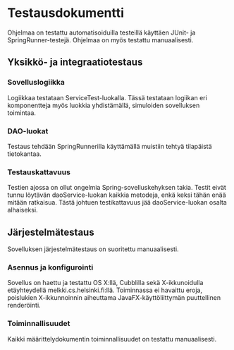 # Testausdokumentti

Ohjelmaa on testattu automatisoiduilla testeillä käyttäen JUnit- ja SpringRunner-testejä. Ohjelmaa on myös testattu manuaalisesti.

## Yksikkö- ja integraatiotestaus

### Sovelluslogiikka

Logiikkaa testataan ServiceTest-luokalla. Tässä testataan logiikan eri komponentteja myös luokkia yhdistämällä, simuloiden sovelluksen toimintaa.

### DAO-luokat

Testaus tehdään SpringRunnerilla käyttämällä muistiin tehtyä tilapäistä tietokantaa.

### Testauskattavuus

Testien ajossa on ollut ongelmia Spring-sovelluskehyksen takia. Testit eivät tunnu löytävän daoService-luokan kaikkia metodeja, enkä keksi tähän enää mitään ratkaisua. Tästä johtuen testikattavuus
jää daoService-luokan osalta alhaiseksi.

## Järjestelmätestaus

Sovelluksen järjestelmätestaus on suoritettu manuaalisesti.

### Asennus ja konfigurointi

Sovellus on haettu ja testattu OS X:llä, Cubblilla sekä X-ikkunoidulla etäyhteydellä melkki.cs.helsinki.fi:llä. Toiminnassa ei havaittu eroja, poislukien X-ikkunnoinnin aiheuttama JavaFX-käyttöliittymän puuttellinen renderöinti.

### Toiminnallisuudet

Kaikki määrittelydokumentin toiminnallisuudet on testattu manuaalisesti.
